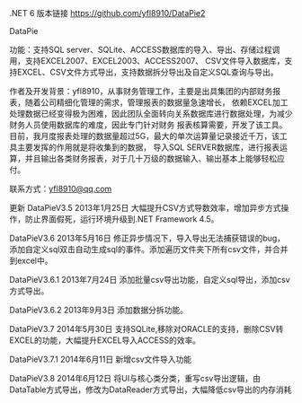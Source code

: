 .NET 6 版本链接
https://github.com/yfl8910/DataPie2


DataPie

功能：支持SQL server、SQLite、ACCESS数据库的导入、导出、存储过程调用，支持EXCEL2007、EXCEL2003、ACCESS2007、
CSV文件导入数据库，支持EXCEL、CSV文件方式导出，支持数据拆分导出及自定义SQL查询与导出。

作者及开发背景：yfl8910，从事财务管理工作，主要是出具集团的内部财务报表，随着公司精细化管理的需求，管理报表的数据量急速增长，
依赖EXCEL加工处理数据已经变得极为困难，因此团队全面转向关系数据库进行数据处理，为减少财务人员使用数据库的难度，因此专门针对财务
报表核算需要，开发了该工具。目前，我月度报表处理的数据量超过5G，最大的单次运算量记录接近千万，该工具主要发挥的作用就是将收集到的数据，
导入SQL SERVER数据库，进行报表运算，并且输出各类财务报表，对于几十万级的数据输入、输出基本上能够轻松应付。

联系方式：yfl8910@qq.com  

更新
DataPieV3.5  2013年1月25日
大幅提升CSV方式导数效率，增加异步方式操作，防止界面假死，运行环境升级到.NET Framework 4.5。

DataPieV3.6  2013年5月16日
修正异步情况下，导入导出无法捕获错误的bug，添加自定义sql双击自动生成sql的事件。添加遍历文件夹下所有csv文件，并合并到excel中。

DataPieV3.6.1  2013年7月24日
添加批量csv导出功能，自定义sql导出，添加csv方式导出。

DataPieV3.6.2  2013年9月3日
添加数据分拆功能。

DataPieV3.7  2014年5月30日
支持SQLite,移除对ORACLE的支持，删除CSV转EXCEL的功能，大幅提升EXCEL导入ACCESS的效率。

DataPieV3.7.1  2014年6月11日
新增csv文件导入功能


DataPieV3.8  2014年6月12日
将UI与核心类分类，重写csv导出逻辑，由DataTable方式导出，修改为DataReader方式导出，大幅降低csv导出的内存消耗

